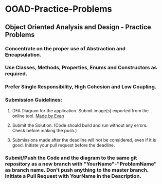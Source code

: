 # OOAD-Practice-Problems
## Object Oriented Analysis and Design - Practice Problems

### Concentrate on the proper use of Abstraction and Encapsulation.
### Use Classes, Methods, Properties, Enums and Constructors as required.
### Prefer Single Responsibility, High Cohesion and Low Coupling.

### Submission Guidelines: 

1. DFA Diagram for the application. Submit image(s) exported from the online tool. [Made by Evan](https://www.cs.unc.edu/~otternes/comp455/fsm_designer/)
   
2. Submit the Solution. (Code should build and run without any errors. Check before making the push.)
   
3. Submissions made after the deadline will not be considered, even if it is good. Initiate your pull request before the deadline. 

### Submit/Push the Code and the diagram to the same git repository as a new branch with "YourName"-"ProblemName" as branch name. Don't push anything to the master branch. Initiate a Pull Request with YourName in the Description.
